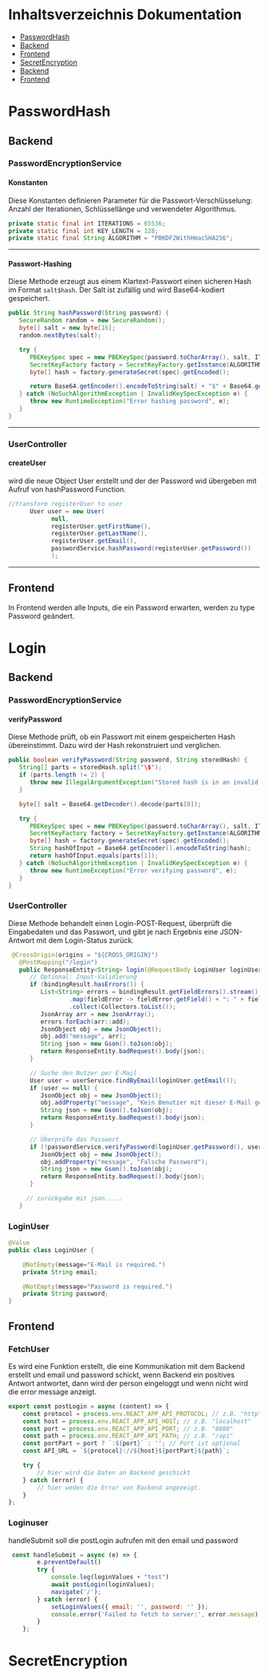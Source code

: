 # Inhaltsverzeichnis Dokumentation
- [PasswordHash](#passwordhash)
- [Backend](#backend)
- [Frontend](#frontend)
- [SecretEncryption](#secretencryption)
- [Backend](#backend-1)
- [Frontend](#frontend-1)


# PasswordHash
## Backend
### PasswordEncryptionService
#### Konstanten
Diese Konstanten definieren Parameter für die Passwort-Verschlüsselung: Anzahl der Iterationen, Schlüssellänge und verwendeter Algorithmus.
```java
private static final int ITERATIONS = 65536;
private static final int KEY_LENGTH = 128;
private static final String ALGORITHM = "PBKDF2WithHmacSHA256";
```
---
#### Passwort-Hashing
Diese Methode erzeugt aus einem Klartext-Passwort einen sicheren Hash im Format `salt$hash`. Der Salt ist zufällig und wird Base64-kodiert gespeichert.

```java
public String hashPassword(String password) {
   SecureRandom random = new SecureRandom();
   byte[] salt = new byte[16];
   random.nextBytes(salt);

   try {
      PBEKeySpec spec = new PBEKeySpec(password.toCharArray(), salt, ITERATIONS, KEY_LENGTH);
      SecretKeyFactory factory = SecretKeyFactory.getInstance(ALGORITHM);
      byte[] hash = factory.generateSecret(spec).getEncoded();

      return Base64.getEncoder().encodeToString(salt) + "$" + Base64.getEncoder().encodeToString(hash);
   } catch (NoSuchAlgorithmException | InvalidKeySpecException e) {
      throw new RuntimeException("Error hashing password", e);
   }
}
```
---
### UserController
#### createUser
wird die neue Object User erstellt und der der Password wid übergeben mit Aufruf von hashPassword Function.
```java
//transform registerUser to user
      User user = new User(
            null,
            registerUser.getFirstName(),
            registerUser.getLastName(),
            registerUser.getEmail(),
            passwordService.hashPassword(registerUser.getPassword())
            );
```
---
## Frontend
In Frontend werden alle Inputs, die ein Password erwarten, werden zu type Password geändert.
# Login
## Backend
### PasswordEncryptionService
#### verifyPassword
Diese Methode prüft, ob ein Passwort mit einem gespeicherten Hash übereinstimmt. Dazu wird der Hash rekonstruiert und verglichen.

```java
public boolean verifyPassword(String password, String storedHash) {
   String[] parts = storedHash.split("\$");
   if (parts.length != 2) {
      throw new IllegalArgumentException("Stored hash is in an invalid format");
   }

   byte[] salt = Base64.getDecoder().decode(parts[0]);

   try {
      PBEKeySpec spec = new PBEKeySpec(password.toCharArray(), salt, ITERATIONS, KEY_LENGTH);
      SecretKeyFactory factory = SecretKeyFactory.getInstance(ALGORITHM);
      byte[] hash = factory.generateSecret(spec).getEncoded();
      String hashOfInput = Base64.getEncoder().encodeToString(hash);
      return hashOfInput.equals(parts[1]);
   } catch (NoSuchAlgorithmException | InvalidKeySpecException e) {
      throw new RuntimeException("Error verifying password", e);
   }
}
```
### UserController
Diese Methode behandelt einen Login-POST-Request, überprüft die Eingabedaten und das Passwort, und gibt je nach Ergebnis eine JSON-Antwort mit dem Login-Status zurück.
```java
 @CrossOrigin(origins = "${CROSS_ORIGIN}")
   @PostMapping("/login")
   public ResponseEntity<String> login(@RequestBody LoginUser loginUser, BindingResult bindingResult) {
      // Optional: Input-Validierung
      if (bindingResult.hasErrors()) {
         List<String> errors = bindingResult.getFieldErrors().stream()
                 .map(fieldError -> fieldError.getField() + ": " + fieldError.getDefaultMessage())
                 .collect(Collectors.toList());
         JsonArray arr = new JsonArray();
         errors.forEach(arr::add);
         JsonObject obj = new JsonObject();
         obj.add("message", arr);
         String json = new Gson().toJson(obj);
         return ResponseEntity.badRequest().body(json);
      }

      // Suche den Nutzer per E-Mail
      User user = userService.findByEmail(loginUser.getEmail());
      if (user == null) {
         JsonObject obj = new JsonObject();
         obj.addProperty("message", "Kein Benutzer mit dieser E-Mail gefunden");
         String json = new Gson().toJson(obj);
         return ResponseEntity.badRequest().body(json);
      }

      // Überprüfe das Passwort
      if (!passwordService.verifyPassword(loginUser.getPassword(), user.getPassword())) {
         JsonObject obj = new JsonObject();
         obj.addProperty("message", "Falsche Password");
         String json = new Gson().toJson(obj);
         return ResponseEntity.badRequest().body(json);
      }

     // zurückgabe mit json.....
   }
```
### LoginUser
```java
@Value
public class LoginUser {

    @NotEmpty(message="E-Mail is required.")
    private String email;

    @NotEmpty(message="Password is required.")
    private String password;
}
```
## Frontend
### FetchUser
Es wird eine Funktion erstellt, die eine Kommunikation mit dem Backend erstellt und email und password schickt, wenn Backend ein positives Antwort antwortet, dann wird der person eingeloggt und wenn nicht wird die error message anzeigt.
```javascript
export const postLogin = async (content) => {
    const protocol = process.env.REACT_APP_API_PROTOCOL; // z.B. "http"
    const host = process.env.REACT_APP_API_HOST; // z.B. "localhost"
    const port = process.env.REACT_APP_API_PORT; // z.B. "8080"
    const path = process.env.REACT_APP_API_PATH; // z.B. "/api"
    const portPart = port ? `:${port}` : ''; // Port ist optional
    const API_URL = `${protocol}://${host}${portPart}${path}`;

    try {
        // hier wird die Daten an Backend geschickt
    } catch (error) {
        // hier weden die Error von Backend angezeigt.
    }
};
```
### Loginuser
handleSubmit soll die postLogin aufrufen mit den email und password
```javascript
 const handleSubmit = async (e) => {
        e.preventDefault()
        try {
            console.log(loginValues + "test")
            await postLogin(loginValues);
            navigate('/');
        } catch (error) {
            setLoginValues({ email: '', password: '' });
            console.error('Failed to fetch to server:', error.message);
        }
    };
```
# SecretEncryption